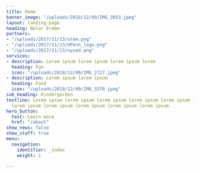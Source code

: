 ```yaml
---
title: Home
banner_image: "/uploads/2018/12/09/IMG_3053.jpeg"
layout: landing-page
heading: Bolor Erdem
partners:
- "/uploads/2017/11/13/stem.png"
- "/uploads/2017/11/13/UPenn_logo.png"
- "/uploads/2017/11/13/nysed.png"
services:
- description: Lorem ipsum lorem ipsum lorem ipsum lorem
  heading: Fun
  icon: "/uploads/2018/12/09/IMG_2727.jpeg"
- description: Lorem ipsum lorem ipsum
  heading: Food
  icon: "/uploads/2018/12/09/IMG_3378.jpeg"
sub_heading: Kindergarden
textline: Lorem ipsum lorem ipsum lorem ipsum lorem ipsum lorem ipsum lorem ipsum
  lorem ipsum lorem ipsum lorem ipsum lorem ipsum lorem ipsum.
hero_button:
  text: Learn more
  href: "/about"
show_news: false
show_staff: true
menu:
  navigation:
    identifier: _index
    weight: 1

---
```

